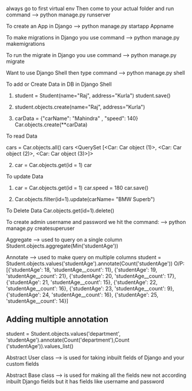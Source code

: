 always go to first virtual env
Then come to your actual folder
and run command
    --> python manage.py runserver

To create an App in Django
 --> python manage.py startapp Appname

To make migrations in Django you use command
    --> python manage.py makemigrations

To run the migrate in Django you use command 
    --> python manage.py migrate 

Want to use Django Shell then type command 
    --> python manage.py shell

To add or Create Data in DB in Django Shell
1) student = Student(name="Raj", address="Kurla")
    student.save()
2) student.objects.create(name="Raj", address="Kurla")

3) carData = {"carName": "Mahindra" , "speed": 140}
Car.objects.create(**carData)

To read Data

cars = Car.objects.all()
cars
    <QuerySet [<Car: Car object (1)>, <Car: Car object (2)>, <Car: Car object (3)>]>

2)  car = Car.objects.get(id = 1)
    car

To update Data

1)  car = Car.objects.get(id = 1)
car.speed = 180
car.save()

2) Car.objects.filter(id=1).update(carName= "BMW Superb")

To Delete Data
Car.objects.get(id=1).delete()

To create admin username and password we hit the command:
    --> python manage.py createsuperuser

Aggregate --> used to query on a  single column
Student.objects.aggregate(Min('studentAge')) 

Annotate --> used to make query on multiple columns
student = Student.objects.values('studentAge').annotate(Count('studentAge'))
O/P:  [{'studentAge': 18, 'studentAge__count': 11}, {'studentAge': 19, 'studentAge__count': 21}, {'studentAge': 20, 'studentAge__count': 17}, {'studentAge': 21, 'studentAge__count': 15}, {'studentAge': 22, 'studentAge__count': 16}, {'studentAge': 23, 'studentAge__count': 9}, {'studentAge': 24, 'studentAge__count': 16}, {'studentAge': 25, 'studentAge__count': 14}]


Adding multiple annotation
------------------------------------------------
student = Student.objects.values('department', 'studentAge').annotate(Count('department'),Count 
('studentAge')).values_list()


 <!--if there is a change in URL everytime we have to change the URL here  -->
 <!-- {% url 'showMarksPage' student.studentId %} by this way we don't have to change url everytime 'showMarksPage' here name field in urls.py -->

 Abstract User class --> is used for taking inbuilt fields of Django and your custom fields

 Abstract Base class --> is used for making all the fields new not according inbuilt Django fields but it has fields like username and password